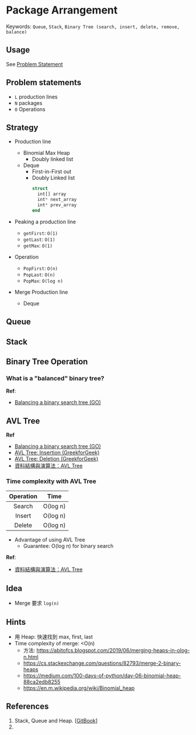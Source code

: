 # Package Arrangement

Keywords: `Queue`, `Stack`, `Binary Tree (search, insert, delete, remove, balance)`

## Usage

See [Problem Statement](Problem.pdf)

## Problem statements

- `L` production lines
- `N` packages
- `O` Operations


## Strategy

- Production line
  - Binomial Max Heap
    - Doubly linked list
  - Deque
    - First-in-First out
    - Doubly Linked list
      ```julia
      struct
        int[] array
        int* next_array
        int* prev_array
      end
      ```

- Peaking a production line
  - `getFirst`: `O(1)`
  - `getLast`: `O(1)`
  - `getMax`: `O(1)`

- Operation
  - `PopFirst`: `O(n)`
  - `PopLast`: `O(n)`
  - `PopMax`: `O(log n)`

- Merge Production line
  - Deque
## Queue


## Stack 


## Binary Tree Operation


### What is a "balanced" binary tree?



**Ref**: 
- [Balancing a binary search tree (GO)](https://appliedgo.net/balancedtree/)




## AVL Tree


**Ref**
- [Balancing a binary search tree (GO)](https://appliedgo.net/balancedtree/)
- [AVL Tree: Insertion (GreekforGeek)](https://www.geeksforgeeks.org/avl-tree-set-1-insertion/)
- [AVL Tree: Deletion (GreekforGeek)](https://www.geeksforgeeks.org/avl-tree-set-2-deletion/)
- [資料結構與演算法：AVL Tree](https://josephjsf2.github.io/data/structure/and/algorithm/2019/06/22/avl-tree.html)

### Time complexity with AVL Tree

|Operation|Time|
|:---:|:---:|
|Search|O(log n)|
|Insert|O(log n)|
|Delete|O(log n)|

- Advantage of using AVL Tree
  - Guarantee: O(log n) for binary search

**Ref**:
- [資料結構與演算法：AVL Tree](https://josephjsf2.github.io/data/structure/and/algorithm/2019/06/22/avl-tree.html)



## Idea

- Merge 要求 `log(n)`

## Hints

- 用 Heap: 快速找到 max, first, last
- Time complexity of merge: <O(n)
    - 方法: https://abitofcs.blogspot.com/2019/06/merging-heaps-in-olog-n.html
    - https://cs.stackexchange.com/questions/82793/merge-2-binary-heaps
    - https://medium.com/100-days-of-python/day-06-binomial-heap-88ca2edb8255
    - https://en.m.wikipedia.org/wiki/Binomial_heap


## References
1. Stack, Queue and Heap. [[GitBook](https://stephanosterburg.gitbook.io/scrapbook/coding/coding-interview/data-structures/heaps-stacks-queues)]
2.
